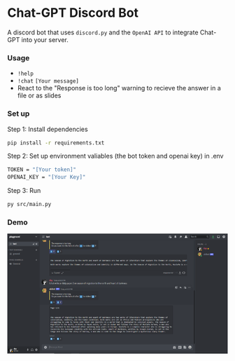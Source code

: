 # Chat-GPT Discord Bot
A discord bot that uses `discord.py` and the `OpenAI API` to integrate Chat-GPT into your server.

### Usage
- `!help`
- `!chat` `[Your message]`
- React to the "Response is too long" warning to recieve the answer in a file or as slides

### Set up
Step 1: Install dependencies
```bash
pip install -r requirements.txt
```

Step 2: Set up environment valiables (the bot token and openai key) in .env
```bash
TOKEN = "[Your token]"
OPENAI_KEY = "[Your Key]"
```

Step 3: Run
```bash
py src/main.py
```

### Demo
<img src="./demo.png" alt="demo"/>